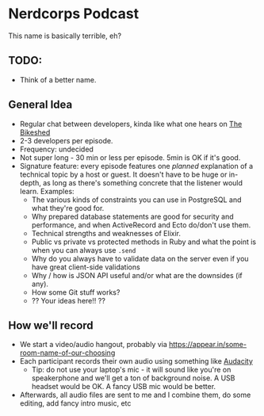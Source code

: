 # Nerdcorps Podcast

This name is basically terrible, eh?

## TODO:

- Think of a better name.

## General Idea

- Regular chat between developers, kinda like what one hears on [The Bikeshed](http://bikeshed.fm/)
- 2-3 developers per episode.
- Frequency: undecided
- Not super long - 30 min or less per episode. 5min is OK if it's good.
- Signature feature: every episode features one *planned* explanation of a technical topic by a host or guest. It doesn't have to be huge or in-depth, as long as there's something concrete that the listener would learn. Examples:
  - The various kinds of constraints you can use in PostgreSQL and what they're good for.
  - Why prepared database statements are good for security and performance, and when ActiveRecord and Ecto do/don't use them.
  - Technical strengths and weaknesses of Elixir.
  - Public vs private vs protected methods in Ruby and what the point is when you can always use `.send`
  - Why do you always have to validate data on the server even if you have great client-side validations
  - Why / how is JSON API useful and/or what are the downsides (if any).
  - How some Git stuff works?
  - ?? Your ideas here!! ??

## How we'll record

- We start a video/audio hangout, probably via https://appear.in/some-room-name-of-our-choosing
- Each participant records their own audio using something like [Audacity](http://www.audacityteam.org/)
  - Tip: do not use your laptop's mic - it will sound like you're on speakerphone and we'll get a ton of background noise. A USB headset would be OK. A fancy USB mic would be better.
- Afterwards, all audio files are sent to me and I combine them, do some editing, add fancy intro music, etc
